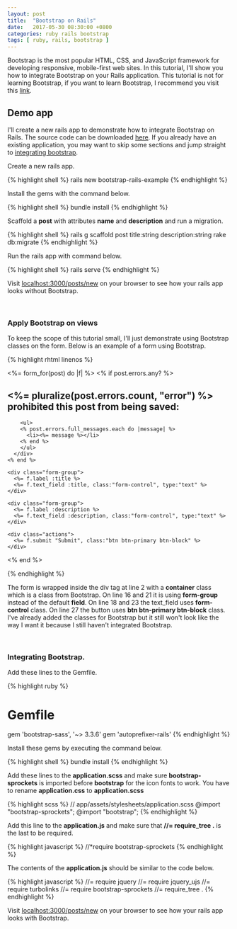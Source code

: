 ```yaml
---
layout: post
title:  "Bootstrap on Rails"
date:   2017-05-30 08:30:00 +0800
categories: ruby rails bootstrap
tags: [ ruby, rails, bootstrap ]
---
```

<p>Bootstrap is the most popular HTML, CSS, and JavaScript framework for developing
responsive, mobile-first web sites. In this tutorial, I'll show you how to integrate
Bootstrap on your Rails application. This tutorial is not for learning Bootstrap,
if you want to learn Bootstrap, I recommend you visit this
<a target="_blank" href="https://www.w3schools.com/bootstrap/default.asp">link</a>.</p>

<h2>Demo app</h2>

<p>I'll create a new rails app to demonstrate how to integrate Bootstrap on Rails.
The source code can be downloaded
<a target="_blank" href="https://github.com/EmmanuelCorrales/rails-bootstrap-example">here</a>.
If you already have an existing application, you may want to skip some sections and
jump straight to <a href="#integrating-bootstrap">integrating bootstrap</a>.</p>

<p>Create a new rails app.</p>

{% highlight shell %}
rails new bootstrap-rails-example
{% endhighlight %}

<p>Install the gems with the command below.</p>

{% highlight shell %}
bundle install
{% endhighlight %}

<p>Scaffold a <b>post</b> with attributes <b>name</b> and <b>description</b> and
run a migration.</p>

{% highlight shell %}
rails g scaffold post title:string description:string
rake db:migrate
{% endhighlight %}

<p>Run the rails app with command below.</p>

{% highlight shell %}
rails serve
{% endhighlight %}

<p>Visit <a href="http://localhost:3000/posts/new" target="_blank">localhost:3000/posts/new</a>
 on your browser to see how your rails app looks without Bootstrap.</p>

<br/>

<h3>Apply Bootstrap on views</h3>

<p>To keep the scope of this tutorial small, I'll just demonstrate using Bootstrap
classes on the form. Below is an example of a form using Bootstrap.</p>

{% highlight rhtml linenos %}
<!-- app/views/posts/_form.html.erb -->
<div class="container">
  <%= form_for(post) do |f| %>
    <% if post.errors.any? %>
      <div id="error_explanation">
        <h2><%= pluralize(post.errors.count, "error") %> prohibited this post from being saved:</h2>

        <ul>
        <% post.errors.full_messages.each do |message| %>
          <li><%= message %></li>
        <% end %>
        </ul>
      </div>
    <% end %>

    <div class="form-group">
      <%= f.label :title %>
      <%= f.text_field :title, class:"form-control", type:"text" %>
    </div>

    <div class="form-group">
      <%= f.label :description %>
      <%= f.text_field :description, class:"form-control", type:"text" %>
    </div>

    <div class="actions">
      <%= f.submit "Submit", class:"btn btn-primary btn-block" %>
    </div>
  <% end %>
</div>
{% endhighlight %}

<p>The form is wrapped inside the div tag at line 2 with a <b>container</b> class which is
a class from Bootstrap. On line 16 and 21 it is using <b>form-group</b> instead
of the default <b>field</b>. On line 18 and 23 the text_field uses <b>form-control</b>
class. On line 27 the button uses <b>btn btn-primary btn-block</b> class. I've
already added the classes for Bootstrap but it still won't look like the way I want
it because I still haven't integrated Bootstrap.</p>

<br/>
<h3 id="integrating-bootstrap">Integrating Bootstrap.</h3>

<p>Add these lines to the Gemfile.</p>

{% highlight ruby %}
# Gemfile
gem 'bootstrap-sass', '~> 3.3.6'
gem 'autoprefixer-rails'
{% endhighlight %}

<p>Install these gems by executing the command below.</p>

{% highlight shell %}
bundle install
{% endhighlight %}

<p>Add these lines to the <b>application.scss</b> and make sure <b>bootstrap-sprockets</b>
is imported before <b>bootstrap</b> for the icon fonts to work. You have to rename <b>application.css</b> to <b>application.scss</b></p>

{% highlight scss %}
// app/assets/stylesheets/application.scss
@import "bootstrap-sprockets";
@import "bootstrap";
{% endhighlight %}

<p>Add this line to the <b>application.js</b> and make sure that <b>//= require_tree .</b>
is the last to be required.</p>

{% highlight javascript %}
//*require bootstrap-sprockets
{% endhighlight %}

<p>The contents of the <b>application.js</b> should be similar to the code below.</p>
{% highlight javascript %}
//= require jquery
//= require jquery_ujs
//= require turbolinks
//= require bootstrap-sprockets
//= require_tree .
{% endhighlight %}

<p>Visit <a href="http://localhost:3000/posts/new" target="_blank">localhost:3000/posts/new</a>
 on your browser to see how your rails app looks with Bootstrap.</p>

